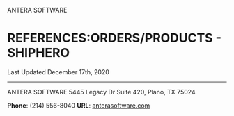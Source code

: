 ANTERA SOFTWARE
# REFERENCES:ORDERS/PRODUCTS - SHIPHERO 
Last Updated December 17th, 2020






---
ANTERA SOFTWARE
5445 Legacy Dr
Suite 420,
Plano, TX 75024

**Phone**: (214) 556-8040
**URL**: [anterasoftware.com](https://anterasoftware.com/)

